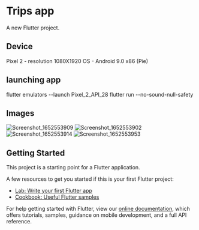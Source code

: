 # Trips app

A new Flutter project.
## Device
Pixel 2 - resolution 1080X1920
OS - Android 9.0 x86 (Pie)


## launching app

flutter emulators --launch Pixel_2_API_28
flutter run --no-sound-null-safety 


## Images

![Screenshot_1652553909](https://user-images.githubusercontent.com/53445854/168444615-cd609faf-8b86-4fa0-916f-635d921d36ec.png)
![Screenshot_1652553902](https://user-images.githubusercontent.com/53445854/168444625-09635569-73d1-4e9f-abf1-48c444141da9.png)
![Screenshot_1652553914](https://user-images.githubusercontent.com/53445854/168444627-f4211370-7ee8-4319-9b20-5c0d8a6435ae.png)
![Screenshot_1652553953](https://user-images.githubusercontent.com/53445854/168444630-d723ddc2-2876-4e4b-8286-652be7e37e82.png)

## Getting Started

This project is a starting point for a Flutter application.

A few resources to get you started if this is your first Flutter project:

- [Lab: Write your first Flutter app](https://flutter.dev/docs/get-started/codelab)
- [Cookbook: Useful Flutter samples](https://flutter.dev/docs/cookbook)

For help getting started with Flutter, view our
[online documentation](https://flutter.dev/docs), which offers tutorials,
samples, guidance on mobile development, and a full API reference.
